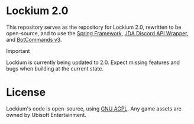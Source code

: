 # Lockium 2.0
This repository serves as the repository for Lockium 2.0, rewritten to be open-source, and to use the [Spring Framework](https://spring.io/), [JDA Discord API Wrapper](https://github.com/discord-jda/jda), and [BotCommands v3](https://github.com/freya022/BotCommands).

> [!IMPORTANT]
> Lockium is currently being updated to 2.0. Expect missing features and bugs when building at the current state.

# License
Lockium's code is open-source, using [GNU AGPL](https://github.com/Skullition/Lockium/blob/master/LICENSE). Any game assets are owned by Ubisoft Entertainment.
